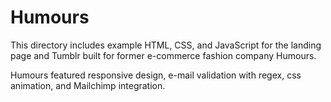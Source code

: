 # Humours
This directory includes example HTML, CSS, and JavaScript for the landing page and Tumblr built for former e-commerce fashion company Humours.

Humours featured responsive design, e-mail validation with regex, css animation, and Mailchimp integration.
